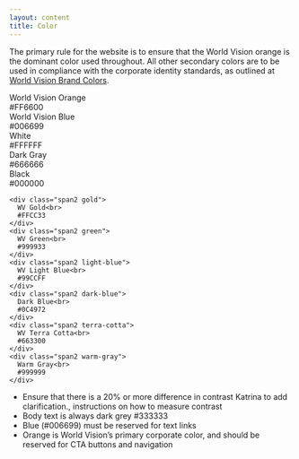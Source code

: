 ```yaml
---
layout: content
title: Color
---
```

The primary rule for the website is to ensure that the World Vision orange is the dominant color used throughout. All other secondary colors are to be used in compliance with the corporate identity standards, as outlined at [World Vision Brand Colors](http://worldvisionbrand.org/visuals/color/).

<div class="colors">
  <div class="row-fluid">
    <div class="span12 orange">
      World Vision Orange<br>
      #FF6600
    </div>
  </div>
  <div class="row-fluid">
    <div class="span6 blue">
      World Vision Blue<br>
      #006699
    </div>
    <div class="span2 white">
      White<br>
      #FFFFFF
    </div>
    <div class="span2 dark-gray">
      Dark Gray<br>
      #666666
    </div>
    <div class="span2 black">
      Black<br>
      #000000
    </div>
  </div>
  <div class="row-fluid">

    <div class="span2 gold">
      WV Gold<br>
      #FFCC33
    </div>
    <div class="span2 green">
      WV Green<br>
      #999933
    </div>
    <div class="span2 light-blue">
      WV Light Blue<br>
      #99CCFF
    </div>
    <div class="span2 dark-blue">
      Dark Blue<br>
      #0C4972
    </div>
    <div class="span2 terra-cotta">
      WV Terra Cotta<br>
      #663300
    </div>
    <div class="span2 warm-gray">
      Warm Gray<br>
      #999999
    </div>
  </div>
</div>

* Ensure that there is a 20% or more difference in contrast <span class="label label-danger">Katrina to add clarification., instructions on how to measure contrast</span>
* Body text is always dark grey #333333
* Blue (#006699) must be reserved for text links
* Orange is World Vision’s primary corporate color, and should be reserved for CTA buttons and navigation

